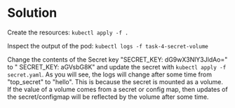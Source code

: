 # Solution

Create the resources:
`kubectl apply -f .`

Inspect the output of the pod:
`kubectl logs -f task-4-secret-volume`

Change the contents of the Secret key "SECRET_KEY: dG9wX3NlY3JldAo=" to " SECRET_KEY: aGVsbG8K" and update the secret with `kubectl apply -f secret.yaml`. As you will see, the logs will change after some time from "top_secret" to "hello". This is because the secret is mounted as a volume. If the value of a volume comes from a secret or config map, then updates of the secret/configmap will be reflected by the volume after some time.